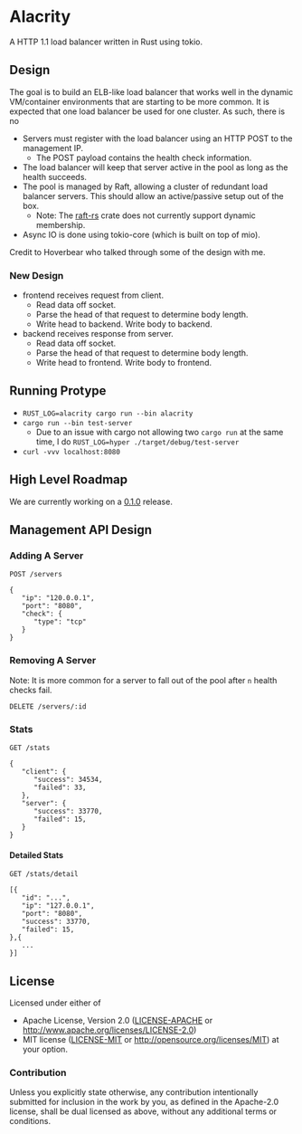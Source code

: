 # Alacrity

A HTTP 1.1 load balancer written in Rust using tokio.

## Design

The goal is to build an ELB-like load balancer that works well in the dynamic VM/container environments that are starting to be more common. It is expected that one load balancer be used for one cluster. As such, there is no


   * Servers must register with the load balancer using an HTTP POST to the management IP.
      * The POST payload contains the health check information.
   * The load balancer will keep that server active in the pool as long as the health succeeds.
   * The pool is managed by Raft, allowing a cluster of redundant load balancer servers. This should allow an active/passive setup out of the box.
      * Note: The [raft-rs](https://github.com/Hoverbear/raft-rs) crate does not currently support dynamic membership.
   * Async IO is done using tokio-core (which is built on top of mio).

Credit to Hoverbear who talked through some of the design with me.

### New Design

* frontend receives request from client.
   * Read data off socket.
   * Parse the head of that request to determine body length.
   * Write head to backend. Write body to backend.
* backend receives response from server.
   * Read data off socket.
   * Parse the head of that request to determine body length.
   * Write head to frontend. Write body to frontend.

## Running Protype

   * `RUST_LOG=alacrity cargo run --bin alacrity`
   * `cargo run --bin test-server`
      * Due to an issue with cargo not allowing two `cargo run` at the same time, I do `RUST_LOG=hyper ./target/debug/test-server`
   * `curl -vvv localhost:8080`

## High Level Roadmap

We are currently working on a [0.1.0](https://github.com/hjr3/alacrity/issues?utf8=%E2%9C%93&q=is%3Aissue%20milestone%3Av0.1.0%20) release.

## Management API Design

### Adding A Server

```
POST /servers

{
   "ip": "120.0.0.1",
   "port": "8080",
   "check": {
      "type": "tcp"
   }
}
```

### Removing A Server

Note: It is more common for a server to fall out of the pool after `n` health checks fail.

```
DELETE /servers/:id
```

### Stats

```
GET /stats
```

```
{
   "client": {
      "success": 34534,
      "failed": 33,
   },
   "server": {
      "success": 33770,
      "failed": 15,
   }
}
```

#### Detailed Stats

```
GET /stats/detail
```

```
[{
   "id": "...",
   "ip": "127.0.0.1",
   "port": "8080",
   "success": 33770,
   "failed": 15,
},{
   ...
}]
```

## License

Licensed under either of
 * Apache License, Version 2.0 ([LICENSE-APACHE](LICENSE-APACHE) or http://www.apache.org/licenses/LICENSE-2.0)
 * MIT license ([LICENSE-MIT](LICENSE-MIT) or http://opensource.org/licenses/MIT)
at your option.

### Contribution

Unless you explicitly state otherwise, any contribution intentionally submitted
for inclusion in the work by you, as defined in the Apache-2.0 license, shall be dual licensed as above, without any
additional terms or conditions.
